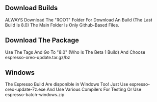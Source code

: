 ## Download Builds
ALWAYS Download The "ROOT" Folder For Download An Build (The Last Build Is 8.0)
The Main Folder Is Only Github-Based Files.

## Download The Package
Use The Tags And Go To "8.0" (Who Is The Beta 1 Build)
And Choose espresso-oreo-update.tar.gz/bz

## Windows
The Espresso Build Are disponible in Windows Too!
Just Use espresso-oreo-update-7z.exe And Use Various Compilers For Testing
Or Use espresso-batch-windows.zip
